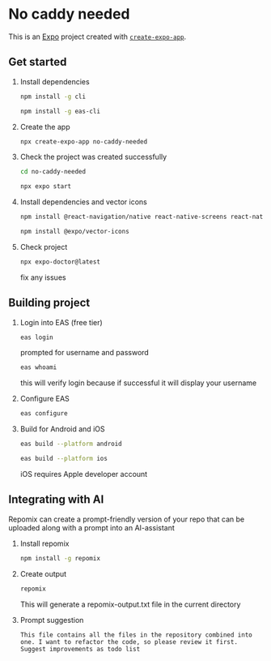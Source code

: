 # No caddy needed

This is an [Expo](https://expo.dev) project created with [`create-expo-app`](https://www.npmjs.com/package/create-expo-app).

## Get started

1. Install dependencies

   ```bash
   npm install -g cli

   npm install -g eas-cli
   ```

2. Create the app

   ```bash
   npx create-expo-app no-caddy-needed
   ```

3. Check the project was created successfully

   ```bash
   cd no-caddy-needed

   npx expo start
   ```

4. Install dependencies and vector icons

   ```bash
   npm install @react-navigation/native react-native-screens react-native-safe-area-context

   npm install @expo/vector-icons
   ```

5. Check project

   ```bash
   npx expo-doctor@latest
   ```

   fix any issues

## Building project

1. Login into EAS (free tier)

   ```bash
   eas login
   ```

   prompted for username and password

   ```bash
   eas whoami
   ```

   this will verify login because if successful it will display your username

2. Configure EAS

   ```bash
   eas configure
   ```

3. Build for Android and iOS

   ```bash
   eas build --platform android

   eas build --platform ios
   ```

   iOS requires Apple developer account

## Integrating with AI

Repomix can create a prompt-friendly version of your repo that can be uploaded along with a prompt into an AI-assistant

1. Install repomix

   ```bash
   npm install -g repomix
   ```

2. Create output

   ```bash
   repomix
   ```

   This will generate a repomix-output.txt file in the current directory

3. Prompt suggestion

   ```AI
   This file contains all the files in the repository combined into one. I want to refactor the code, so please review it first. Suggest improvements as todo list
   ```

